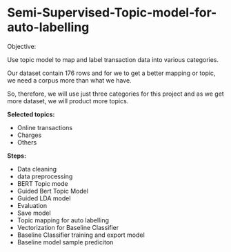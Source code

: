 # Semi-Supervised-Topic-model-for-auto-labelling


Objective:

Use topic model to map and label transaction data into various categories.


Our dataset contain 176 rows and for we to get a better mapping or topic, we need a corpus more than what we have. 


So, therefore, we will use just three categories for this project and as we get more dataset, we will product more topics.


**Selected topics:**
- Online transactions
- Charges
- Others



**Steps:**
- Data cleaning
- data preprocessing
- BERT Topic mode
- Guided Bert Topic Model
- Guided LDA model
- Evaluation 
- Save model
- Topic mapping for auto labelling
- Vectorization for Baseline Classifier
- Baseline Classifier training and export model
- Baseline model sample prediciton 
